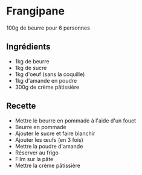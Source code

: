 Frangipane
==========

100g de beurre pour 6 personnes

Ingrédients
-----------
- 1kg de beurre
- 1kg de sucre
- 1kg d'oeuf (sans la coquille)
- 1kg d'amande en poudre
- 300g de crème pâtissière

Recette
-------
- Mettre le beurre en pommade à l'aide d'un fouet
- Beurre en pommade
- Ajouter le sucre et faire blanchir
- Ajouter les œufs (en 3 fois)
- Mettre la poudre d'amande
- Réserver au frigo
- Film sur la pâte
- Mettre la crème pâtissière
